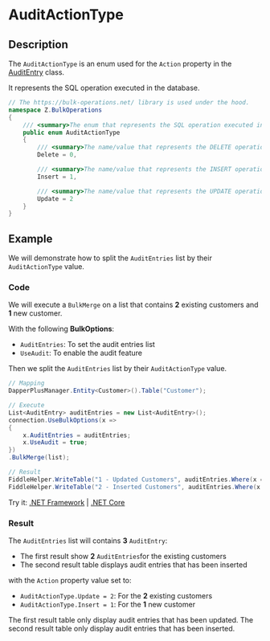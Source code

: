 # AuditActionType

## Description

The `AuditActionType` is an enum used for the `Action` property in the [AuditEntry](audit-entry.md) class.

It represents the SQL operation executed in the database.

```csharp
// The https://bulk-operations.net/ library is used under the hood.
namespace Z.BulkOperations
{
    /// <summary>The enum that represents the SQL operation executed in the database.</summary>
    public enum AuditActionType
    {
        /// <summary>The name/value that represents the DELETE operation.</summary>
        Delete = 0,

        /// <summary>The name/value that represents the INSERT operation.</summary>
        Insert = 1,

        /// <summary>The name/value that represents the UPDATE operation.</summary>
        Update = 2
    }
}
```

## Example

We will demonstrate how to split the `AuditEntries` list by their `AuditActionType` value.

### Code
We will execute a `BulkMerge` on a list that contains **2** existing customers and **1** new customer.

With the following **BulkOptions**:
- `AuditEntries`: To set the audit entries list
- `UseAudit`: To enable the audit feature

Then we split the `AuditEntries` list by their `AuditActionType` value.

```csharp
// Mapping
DapperPlusManager.Entity<Customer>().Table("Customer");

// Execute
List<AuditEntry> auditEntries = new List<AuditEntry>(); 
connection.UseBulkOptions(x => 
{ 
    x.AuditEntries = auditEntries; 
    x.UseAudit = true;
})
.BulkMerge(list);

// Result
FiddleHelper.WriteTable("1 - Updated Customers", auditEntries.Where(x => x.Action == AuditActionType.Update));
FiddleHelper.WriteTable("2 - Inserted Customers", auditEntries.Where(x => x.Action == AuditActionType.Insert));
```

Try it: [.NET Framework](https://dotnetfiddle.net/WTIe5L) | [.NET Core](https://dotnetfiddle.net/y4w1ZG)

### Result

The `AuditEntries` list will contains **3** `AuditEntry`:
- The first result show **2** `AuditEntries`for the existing customers
- The second result table displays audit entries that has been inserted


with the `Action` property value set to:

- `AuditActionType.Update = 2`: For the **2** existing customers
- `AuditActionType.Insert = 1`: For the **1** new customer

The first result table only display audit entries that has been updated. The second result table only display audit entries that has been inserted.

